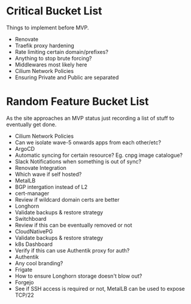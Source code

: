 # Critical Bucket List

Things to implement before MVP.

* Renovate
* Traefik proxy hardening
 * Rate limiting certain domain/prefixes?
 * Anything to stop brute forcing?
 * Middlewares most likely here
* Cilium Network Policies
 * Ensuring Private and Public are separated

# Random Feature Bucket List

As the site approaches an MVP status just recording a list of stuff to eventually get done.

* Cilium Network Policies
 * Can we isolate wave-5 onwards apps from each other/etc?
* ArgoCD
 * Automatic syncing for certain resource? Eg. cnpg image catalogue?
 * Slack Notifications when something is out of sync?
* Renovate Integration
 * Which wave if self hosted?
* MetalLB
 * BGP intergation instead of L2
* cert-manager
 * Review if wildcard domain certs are better
* Longhorn
 * Validate backups & restore strategy
* Switchboard
 * Review if this can be eventually removed or not
* CloudNativePG
 * Validate backups & restore strategy
* k8s Dashboard
 * Verify if this can use Authentik proxy for auth?
* Authentik
 * Any cool branding?
* Frigate
 * How to ensure Longhorn storage doesn't blow out?
* Forgejo
 * See if SSH access is required or not, MetalLB can be used to expose TCP/22
